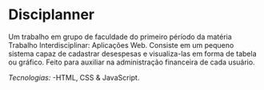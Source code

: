 # Disciplanner
Um trabalho em grupo de faculdade do primeiro péríodo da matéria Trabalho Interdisciplinar: Aplicações Web.
Consiste em um pequeno sistema capaz de cadastrar desespesas e visualiza-las em forma de tabela ou gráfico.
Feito para auxiliar na administração financeira de cada usuário.

*Tecnologias:* 
-HTML, CSS & JavaScript.

